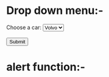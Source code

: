 # Drop down menu:-

<form action="/action_page.php">
  <label for="cars">Choose a car:</label>
  <select name="cars" id="cars">
    <option value="volvo">Volvo</option>
    <option value="saab">Saab</option>
    <option value="opel">Opel</option>
    <option value="audi">Audi</option>
  </select>
  <br><br>
  <input type="submit" value="Submit">
</form>


# alert function:-
<html>
   <head>   
      <script type = "text/javascript">
            function fun() {


               alert ("This is an alert dialog box");
            }
            </script>     
   </head>
   
   <body>
      <p> Click the following button to see the effect </p>      
      <form>
         <input type = "button" value = "Click me" onclick = "fun();" />
      </form>     
   </body>
</html>

# nav bar (final v.01)

<header class="text-gray-600 body-font">
        <div class="container mx-auto flex flex-wrap p-5 flex-col md:flex-row items-center">
          <nav class="flex lg:w-2/5 flex-wrap items-center text-base md:ml-auto">
            <a class="mr-5 hover:text-gray-900" href="index.html">Home</a>
            <a class="mr-5 hover:text-gray-900" href="Traininfo.html"> Trains </a>
            <a class="mr-5 hover:text-gray-900" href="contactus.html">Contact us</a> </a>
            <a class="hover:text-gray-900" href="aboutus.html" >About us</a>
          </nav>
          <a class="flex order-first lg:order-none lg:w-1/5 title-font font-medium items-center text-gray-900 lg:items-center lg:justify-center mb-4 md:mb-0">
          <span class="ml-3 text-xl">Railway Management System</span>
          </a>
          <div class="lg:w-2/5 inline-flex lg:justify-end ml-5 lg:ml-0">
            <button class="inline-flex items-center bg-gray-100 border-0 py-1 px-3 focus:outline-none hover:bg-gray-200 rounded text-base mt-4 md:mt-0" ><a href="pnrstart.html">PNR Status
            </button>
          </div>
        </div>
      </header>
 # css file path link
 <link href="https://unpkg.com/tailwindcss@^2/dist/tailwind.min.css" rel="stylesheet">


 # php code for connection 
     <?php
    function OpenCon()
     {
     $dbhost = "localhost";
     $dbuser = "root";
     $dbpass = "1234";
     $db = "example";
     $conn = new mysqli($dbhost, $dbuser, $dbpass,$db) or die("Connect failed: %s\n". $conn -> error);
     
     return $conn;
     }
     
    function CloseCon($conn)
     {
     $conn -> close();
     }
       
    ?> 


# config (php)
<?php

$host = "localhost";
$user ="root";
$pwd = "";
$db ="dbmini";
$connect = mysqli_connect($host,$user,$pwd,$db);

?>